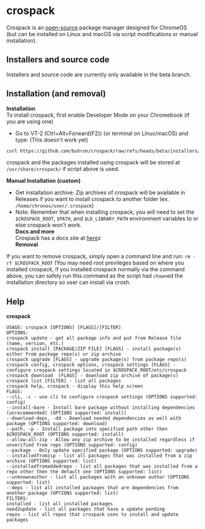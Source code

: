 # crospack
Crospack is an [open-source](https://github.com/buhron/crospack/#) package manager designed for ChromeOS (but can be installed on Linux and macOS via script modifications or manual installation).
## Installers and source code          
Installers and source code are currently only available in the beta branch.
## Installation (and removal)
**Installation**<br>
To install crospack, first enable Developer Mode on your Chromebook (if you are using one)
* Go to VT-2 (Ctrl+Alt+Forward(F2)) (or terminal on Linux/macOS) and type:
(This doesn't work yet)
```sh
curl https://github.com/buhron/crospack/raw/refs/heads/beta/installers/install-x86_64.sh | sudo bash
```
crospack and the packages installed using crospack will be stored at `/usr/share/crospack/` if script above is used.<br>

**Manual Installation (custom)**<br>
* Get installation archive: Zip archives of crospack will be available in Releases if you want to install crospack to another folder (ex. `/home/chronos/user/.crospack`)
* Note: Remember that when installing crospack, you will need to set the `$CROSPACK_ROOT`, `$PATH`, and `$LD_LIBRARY_PATH` environment variables to or else crospack won't work.<br>
**Docs and more**<br>
Crospack has a docs site at [here](https://buhron.github.io/crospack/doc/welcome/)z<br>
**Removal**<br>

If you want to remove crospack, simply open a command line and run: `rm -rf $CROSPACK_ROOT` (You may need root previleges based on where you installed crospack, if you installed crospack normally via the command above, you can safely run this command as the script had `chown`ed the installation directory so user can install via crosh.

## Help
**crospack**
```
USAGE: crospack [OPTIONS] [FLAGS]/[FILTER]
OPTIONS:
crospack update - get all package info and put from Release file (name, version, etc.)
crospack install [PACKAGE/ZIP FILE] [FLAGS] - install package(s) either from package repo(s) or zip archive
crospack upgrade [FLAGS] - upgrade package(s) from package repo(s)
crospack config, crospack options, crospack settings [FLAGS] - configure crospack settings located in $CROSPACK_ROOT/etc/crospack
crospack download  [FLAGS] - download zip archive of package(s)
crospack list [FILTER] - list all packages
crospack help, crospack - display this help screen
FLAGS:
--cli, -c - use cli to configure crospack settings (OPTIONS supported: config)
--install-bare - Install bare package without installing dependencies (unrecommended) (OPTIONS supported: install)
--download-deps, -dd - Download needed dependencies as well with package (OPTIONS supported: download)
--path, -p - Install package into specified path other then $CROSPACK_ROOT (OPTIONS supported: install)
--allow-all-zip - Allow any zip archive to be installed regardless if unverified from repo (OPTIONS supported: config)
--package - Only update specified package (OPTIONS supported: upgrade)
--installedfromzip - list all packages that was installed from a zip archive (OPTIONS supported: list)
--installedfromaddedrepo - list all packages that was installed from a repo other then the default one (OPTIONS supported: list)
--unknownauthor - list all packages with an unknown author (OPTIONS supported: list)
--deps - list all installed packages that are dependencies from another package (OPTIONS supported: list)
FILTERS:
installed - list all installed packages
need2update - list all packages that have a update pending
repos - list all repos that crospack uses to install and update packages
```

